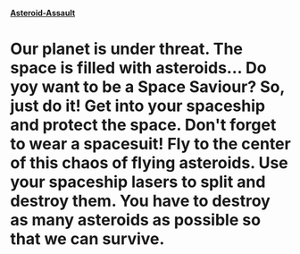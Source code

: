 [**Asteroid-Assault**](https://qu4d.github.io/Asteroid-Assault/)
# Our planet is under threat. The space is filled with asteroids... Do yoy want to be a Space Saviour? So, just do it! Get into your spaceship and protect the space. Don't forget to wear a spacesuit! Fly to the center of this chaos of flying asteroids. Use your spaceship lasers to split and destroy them. You have to destroy as many asteroids as possible so that we can survive.
